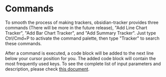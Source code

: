 # Commands

To smooth the process of making trackers, obsidian-tracker provides three commands (There will be more in the future release), "Add Line Chart Tracker", "Add Bar Chart Tracker", and "Add Summary Tracker". Just type Ctrl/Cmd+P to activate the command palette, then type "Tracker" to search these commands.

After a command is executed, a code block will be added to the next line below your cursor position for you. The added code block will contain the most frequently used keys. To see the complete list of input parameters and description, please check [this document](https://github.com/greater-than/Obsidian-TrackerGT/blob/main/docs/InputParameters.md).
